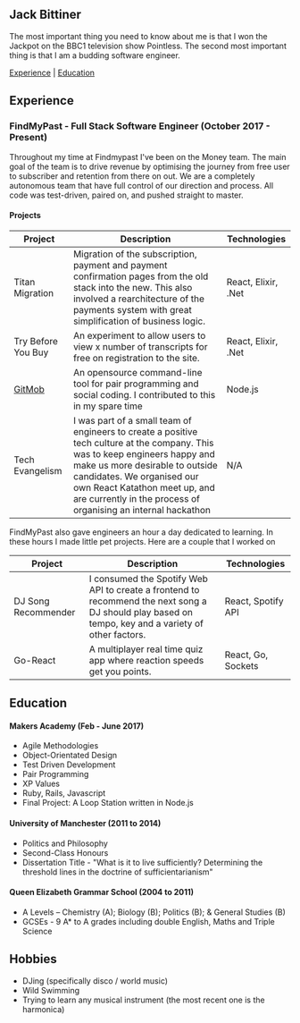 ## Jack Bittiner

The most important thing you need to know about me is that I won the Jackpot on the BBC1 television show Pointless. The second most important thing is that I am a budding software engineer.

[Experience](#experience) | [Education](#education)

## Experience

### FindMyPast - Full Stack Software Engineer (October 2017 - Present)

Throughout my time at Findmypast I've been on the Money team. The main goal of the team is to drive revenue by optimising the journey from free user to subscriber and retention from there on out. We are a completely autonomous team that have full control of our direction and process. All code was test-driven, paired on, and pushed straight to master.

#### Projects

| Project   | Description | Technologies |
|---        |---         |---           |
| Titan Migration | Migration of the subscription, payment and payment confirmation pages from the old stack into the new. This also involved a rearchitecture of the payments system with great simplification of business logic.  | React, Elixir, .Net |
| Try Before You Buy | An experiment to allow users to view x number of transcripts for free on registration to the site. | React, Elixir, .Net |
| [GitMob](https://github.com/findmypast-oss/git-mob) | An opensource command-line tool for pair programming and social coding. I contributed to this in my spare time | Node.js |
| Tech Evangelism | I was part of a small team of engineers to create a positive tech culture at the company. This was to keep engineers happy and make us more desirable to outside candidates. We organised our own React Katathon meet up, and are currently in the process of organising an internal hackathon | N/A |

FindMyPast also gave engineers an hour a day dedicated to learning. In these hours I made little pet projects. Here are a couple that I worked on

| Project   | Description | Technologies |
|---        |---         |---           |
| DJ Song Recommender | I consumed the Spotify Web API to create a frontend to recommend the next song a DJ should play based on tempo, key and a variety of other factors.  | React, Spotify API |
| Go-React | A multiplayer real time quiz app where reaction speeds get you points. | React, Go, Sockets |

## Education

#### Makers Academy (Feb - June 2017)

- Agile Methodologies
- Object-Orientated Design
- Test Driven Development
- Pair Programming
- XP Values
- Ruby, Rails, Javascript
- Final Project: A Loop Station written in Node.js

#### University of Manchester (2011 to 2014)

- Politics and Philosophy
- Second-Class Honours
- Dissertation Title - "What is it to live sufficiently? Determining the threshold lines in the doctrine of sufficientarianism"

#### Queen Elizabeth Grammar School (2004 to 2011)
- A Levels – Chemistry (A); Biology (B); Politics (B); & General Studies (B)
- GCSEs - 9 A* to A grades including double English, Maths and Triple Science

## Hobbies

- DJing (specifically disco / world music)
- Wild Swimming
- Trying to learn any musical instrument (the most recent one is the harmonica)